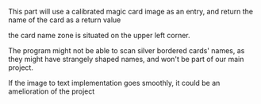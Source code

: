 This part will use a calibrated magic card image as an entry, and return the name of the card as a return value

the card name zone is situated on the upper left corner. 

The program might not be able to scan silver bordered cards' names, as they might have strangely shaped names, and won't be part of our main project. 

If the image to text implementation goes smoothly, it could be an amelioration of the project